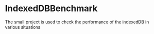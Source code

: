 # IndexedDBBenchmark
The small project is used to check the performance of the indexedDB in various situations
